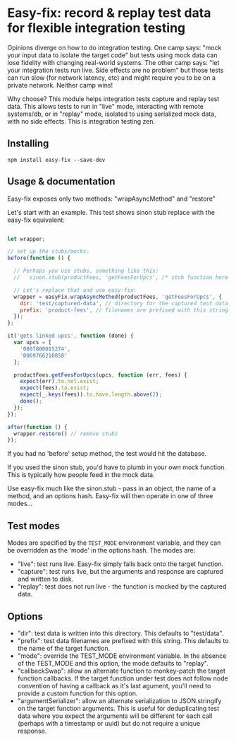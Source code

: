 
Easy-fix: record & replay test data for flexible integration testing
====================================================================

Opinions diverge on how to do integration testing.  One camp says: "mock your input data to isolate the target code" but tests using mock data can lose fidelity with changing real-world systems.  The other camp says: "let your integration tests run live. Side effects are no problem" but those tests can run slow (for network latency, etc) and might require you to be on a private network.  Neither camp wins!

Why choose?  This module helps integration tests capture and replay test data.  This allows tests to run in "live" mode, interacting with remote systems/db, or in "replay" mode, isolated to using serialized mock data, with no side effects. This is integration testing zen.

Installing
----------
`npm install easy-fix --save-dev`


Usage & documentation
---------------------

Easy-fix exposes only two methods: "wrapAsyncMethod" and "restore"

Let's start with an example.  This test shows sinon stub replace with the easy-fix equivalent:

```javascript

let wrapper;

// set up the stubs/mocks:
before(function () {

  // Perhaps you use stubs, something like this:
  //   sinon.stub(productFees, 'getFeesForUpcs', /* stub function here */ );

  // Let's replace that and use easy-fix:
  wrapper = easyFix.wrapAsyncMethod(productFees, 'getFeesForUpcs', {
    dir: 'test/captured-data', // directory for the captured test data
    prefix: 'product-fees', // filenames are prefixed with this string
  });
};

it('gets linked upcs', function (done) {
  var upcs = [
    '0007800015274',
    '0069766210858'
  ];

  productFees.getFeesForUpcs(upcs, function (err, fees) {
    expect(err).to.not.exist;
    expect(fees).to.exist;
    expect(_.keys(fees)).to.have.length.above(2);
    done();
  });
});

after(function () {
  wrapper.restore() // remove stubs
});
```

If you had no 'before' setup method, the test would hit the database.

If you used the sinon stub, you'd have to plumb in your own mock function.  This is typically how people feed in the mock data.

Use easy-fix much like the sinon.stub - pass in an object, the name of a method, and an options hash.  Easy-fix will then operate in one of three modes...

Test modes
----------

Modes are specified by the `TEST_MODE` environment variable, and they can be overridden as the 'mode' in the options hash.  The modes are:

*  "live": test runs live.  Easy-fix simply falls back onto the target function.
*  "capture": test runs live, but the arguments and response are captured and written to disk.
*  "replay": test does not run live - the function is mocked by the captured data.

Options
-------

*  "dir": test data is written into this directory. This defaults to "test/data".
*  "prefix": test data filenames are prefixed with this string. This defaults to the name of the target function.
*  "mode": override the TEST_MODE environment variable.  In the absence of the TEST_MODE and this option, the mode defaults to "replay".
*  "callbackSwap": allow an alternate function to monkey-patch the target function callbacks.  If the target function under test does not follow node convention of having a callback as it's last agument, you'll need to provide a custom function for this option.
*  "argumentSerializer":  allow an alternate serialization to JSON.stringify on the target function arguments.  This is useful for deduplicating test data where you expect the arguments will be different for each call (perhaps with a timestamp or uuid) but do not require a unique response.

